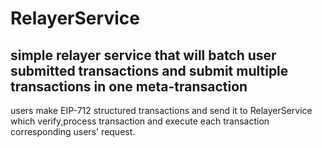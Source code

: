 # RelayerService

## simple relayer service that will batch user submitted transactions and submit multiple transactions in one meta-transaction

users  make EIP-712 structured transactions and send it to RelayerService which verify,process transaction and execute each transaction corresponding users' request. 
